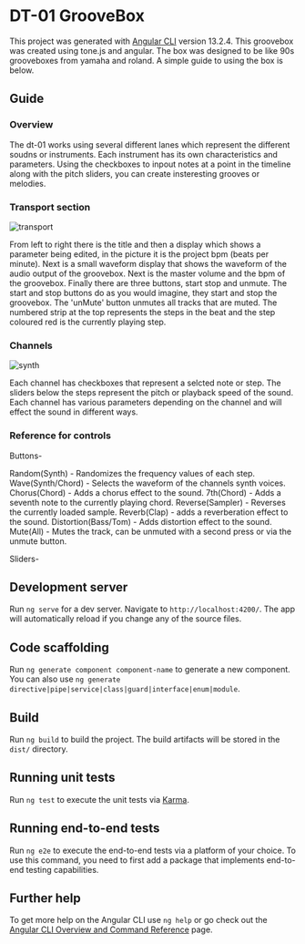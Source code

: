 # DT-01 GrooveBox

This project was generated with [Angular CLI](https://github.com/angular/angular-cli) version 13.2.4.
This groovebox was created using tone.js and angular. The box was designed to be like 90s grooveboxes from yamaha and roland. A simple guide to using the box is below.

## Guide

### Overview
The dt-01 works using several different lanes which represent the different soudns or instruments. Each instrument has its own characteristics and parameters. Using the checkboxes to inpout notes at a point in the timeline along with the pitch sliders, you can create insteresting grooves or melodies.

### Transport section
![transport](https://user-images.githubusercontent.com/42988203/160382025-30a25c74-fe24-41d2-86a3-0fd1cbd60f89.jpg)

From left to right there is the title and then a display which shows a parameter being edited, in the picture it is the project bpm (beats per minute). Next is a small waveform display that shows the waveform of the audio output of the groovebox. Next is the master volume and the bpm of the groovebox. Finally there are three buttons,  start stop and unmute. The start and stop buttons do as you would imagine, they start and stop the groovebox. The 'unMute' button unmutes all tracks that are muted. The numbered strip at the top represents the steps in the beat and the step coloured red is the currently playing step.

### Channels
![synth](https://user-images.githubusercontent.com/42988203/160486811-dbc80f9f-6282-49f6-b9b3-5b8627de99f9.jpg)

Each channel has checkboxes that represent a selcted note or step. The sliders below the steps represent the pitch or playback speed of the sound. Each channel has various parameters depending on the channel and will effect the sound in different ways.

### Reference for controls

Buttons-

Random(Synth) - Randomizes the frequency values of each step.
Wave(Synth/Chord) - Selects the waveform of the channels synth voices.
Chorus(Chord) - Adds a chorus effect to the sound.
7th(Chord) - Adds a seventh note to the currently playing chord.
Reverse(Sampler) - Reverses the currently loaded sample.
Reverb(Clap) - adds a reverberation effect to the sound.
Distortion(Bass/Tom) - Adds distortion effect to the sound.
Mute(All) - Mutes the track, can be unmuted with a second press or via the unmute button.

Sliders-




## Development server

Run `ng serve` for a dev server. Navigate to `http://localhost:4200/`. The app will automatically reload if you change any of the source files.

## Code scaffolding

Run `ng generate component component-name` to generate a new component. You can also use `ng generate directive|pipe|service|class|guard|interface|enum|module`.

## Build

Run `ng build` to build the project. The build artifacts will be stored in the `dist/` directory.

## Running unit tests

Run `ng test` to execute the unit tests via [Karma](https://karma-runner.github.io).

## Running end-to-end tests

Run `ng e2e` to execute the end-to-end tests via a platform of your choice. To use this command, you need to first add a package that implements end-to-end testing capabilities.

## Further help

To get more help on the Angular CLI use `ng help` or go check out the [Angular CLI Overview and Command Reference](https://angular.io/cli) page.
